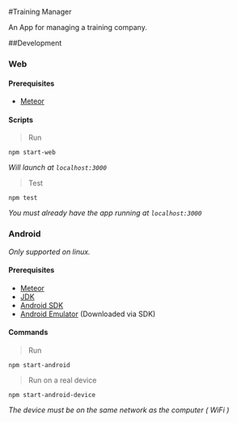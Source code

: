 #Training Manager

An App for managing a training company.

##Development

### Web

#### Prerequisites

  + [Meteor](http://www.meteor.com)

#### Scripts

> Run

    npm start-web

*Will launch at `localhost:3000`*

> Test

    npm test

*You must already have the app running at `localhost:3000`*

### Android

*Only supported on linux.*

#### Prerequisites
  + [Meteor](http://www.meteor.com, "Meteor Website")
  + [JDK](http://lmgtfy.com/?q=jdk, "Java Development Kit")
  + [Android SDK](http://developer.android.com/sdk/index.html, "Android Sdk Guide")
  + [Android Emulator](http://developer.android.com/tools/help/emulator.html, "Android Emulator") (Downloaded via SDK)

#### Commands

> Run

    npm start-android

> Run on a real device

    npm start-android-device

*The device must be on the same network as the computer ( WiFi )*
